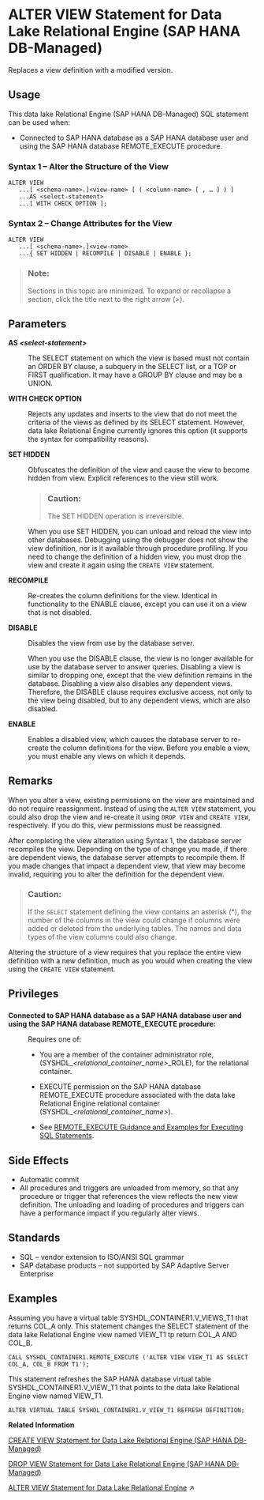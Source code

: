 <!-- loio6ef54831fa96405b83c2a82cf9a88b9a -->

# ALTER VIEW Statement for Data Lake Relational Engine \(SAP HANA DB-Managed\)

Replaces a view definition with a modified version.



## Usage

This data lake Relational Engine \(SAP HANA DB-Managed\) SQL statement can be used when:

-   Connected to SAP HANA database as a SAP HANA database user and using the SAP HANA database REMOTE\_EXECUTE procedure.





### Syntax 1 – Alter the Structure of the View

```
ALTER VIEW
   ...[ <schema-name>.]<view-name> [ ( <column-name> [ , … ] ) ]
   ...AS <select-statement>
   ...[ WITH CHECK OPTION ];
```



### Syntax 2 – Change Attributes for the View

```
ALTER VIEW
   ...[ <schema-name>.]<view-name> 
   ...{ SET HIDDEN | RECOMPILE | DISABLE | ENABLE };
```



> ### Note:  
> Sections in this topic are minimized. To expand or recollapse a section, click the title next to the right arrow \(*\>*\).



<a name="loio6ef54831fa96405b83c2a82cf9a88b9a__section_d1t_j1l_sqb"/>

## Parameters


<dl>
<dt><b>

AS *<select-statement\>*

</b></dt>
<dd>

The SELECT statement on which the view is based must not contain an ORDER BY clause, a subquery in the SELECT list, or a TOP or FIRST qualification. It may have a GROUP BY clause and may be a UNION.



</dd><dt><b>

WITH CHECK OPTION

</b></dt>
<dd>

Rejects any updates and inserts to the view that do not meet the criteria of the views as defined by its SELECT statement. However, data lake Relational Engine currently ignores this option \(it supports the syntax for compatibility reasons\).



</dd><dt><b>

SET HIDDEN

</b></dt>
<dd>

Obfuscates the definition of the view and cause the view to become hidden from view. Explicit references to the view still work.

> ### Caution:  
> The SET HIDDEN operation is irreversible.

When you use SET HIDDEN, you can unload and reload the view into other databases. Debugging using the debugger does not show the view definition, nor is it available through procedure profiling. If you need to change the definition of a hidden view, you must drop the view and create it again using the `CREATE VIEW` statement.



</dd><dt><b>

RECOMPILE

</b></dt>
<dd>

Re-creates the column definitions for the view. Identical in functionality to the ENABLE clause, except you can use it on a view that is not disabled.



</dd><dt><b>

DISABLE

</b></dt>
<dd>

Disables the view from use by the database server.

When you use the DISABLE clause, the view is no longer available for use by the database server to answer queries. Disabling a view is similar to dropping one, except that the view definition remains in the database. Disabling a view also disables any dependent views. Therefore, the DISABLE clause requires exclusive access, not only to the view being disabled, but to any dependent views, which are also disabled.



</dd><dt><b>

ENABLE

</b></dt>
<dd>

Enables a disabled view, which causes the database server to re-create the column definitions for the view. Before you enable a view, you must enable any views on which it depends.



</dd>
</dl>



<a name="loio6ef54831fa96405b83c2a82cf9a88b9a__section_mjp_l1l_sqb"/>

## Remarks

When you alter a view, existing permissions on the view are maintained and do not require reassignment. Instead of using the `ALTER VIEW` statement, you could also drop the view and re-create it using `DROP VIEW` and `CREATE VIEW`, respectively. If you do this, view permissions must be reassigned.

After completing the view alteration using Syntax 1, the database server recompiles the view. Depending on the type of change you made, if there are dependent views, the database server attempts to recompile them. If you made changes that impact a dependent view, that view may become invalid, requiring you to alter the definition for the dependent view.

> ### Caution:  
> If the `SELECT` statement defining the view contains an asterisk \(\*\), the number of the columns in the view could change if columns were added or deleted from the underlying tables. The names and data types of the view columns could also change.

Altering the structure of a view requires that you replace the entire view definition with a new definition, much as you would when creating the view using the `CREATE VIEW` statement.



<a name="loio6ef54831fa96405b83c2a82cf9a88b9a__section_vkp_f3q_wwb"/>

## Privileges



### 


<dl>
<dt><b>

Connected to SAP HANA database as a SAP HANA database user and using the SAP HANA database REMOTE\_EXECUTE procedure:

</b></dt>
<dd>

Requires one of:

-   You are a member of the container administrator role, \(SYSHDL\_*<relational\_container\_name\>*\_ROLE\), for the relational container.
-   EXECUTE permission on the SAP HANA database REMOTE\_EXECUTE procedure associated with the data lake Relational Engine relational container \(SYSHDL\_*<relational\_container\_name\>*\).

-   See [REMOTE\_EXECUTE Guidance and Examples for Executing SQL Statements](remote-execute-guidance-and-examples-for-executing-sql-statements-fd99ac0.md).




</dd>
</dl>



<a name="loio6ef54831fa96405b83c2a82cf9a88b9a__section_m1j_n1l_sqb"/>

## Side Effects

-   Automatic commit
-   All procedures and triggers are unloaded from memory, so that any procedure or trigger that references the view reflects the new view definition. The unloading and loading of procedures and triggers can have a performance impact if you regularly alter views.



<a name="loio6ef54831fa96405b83c2a82cf9a88b9a__section_bn4_41l_sqb"/>

## Standards

-   SQL – vendor extension to ISO/ANSI SQL grammar
-   SAP database products – not supported by SAP Adaptive Server Enterprise



<a name="loio6ef54831fa96405b83c2a82cf9a88b9a__section_cnj_5zh_pkb"/>

## Examples

Assuming you have a virtual table SYSHDL\_CONTAINER1.V\_VIEWS\_T1 that returns COL\_A only. This statement changes the SELECT statement of the data lake Relational Engine view named VIEW\_T1 tp return COL\_A AND COL\_B.

```
CALL SYSHDL_CONTAINER1.REMOTE_EXECUTE ('ALTER VIEW VIEW_T1 AS SELECT COL_A, COL_B FROM T1');
```

This statement refreshes the SAP HANA database virtual table SYSHDL\_CONTAINER1.V\_VIEW\_T1 that points to the data lake Relational Engine view named VIEW\_T1.

```
ALTER VIRTUAL TABLE SYSHDL_CONTAINER1.V_VIEW_T1 REFRESH DEFINITION;
```

**Related Information**  


[CREATE VIEW Statement for Data Lake Relational Engine \(SAP HANA DB-Managed\)](create-view-statement-for-data-lake-relational-engine-sap-hana-db-managed-4d41128.md "Creates a view on the database. Views are used to give a different perspective on the data even though it is not stored that way.")

[DROP VIEW Statement for Data Lake Relational Engine \(SAP HANA DB-Managed\)](drop-view-statement-for-data-lake-relational-engine-sap-hana-db-managed-3c389d9.md "Removes a view from the database.")

[ALTER VIEW Statement for Data Lake Relational Engine](https://help.sap.com/viewer/19b3964099384f178ad08f2d348232a9/2023_4_QRC/en-US/a613cd2484f2101580a1c565befd8049.html "Replaces a view definition with a modified version.") :arrow_upper_right:

